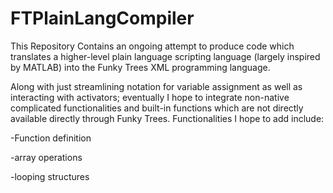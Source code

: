# FTPlainLangCompiler
This  Repository Contains an ongoing attempt to produce code which translates a higher-level plain language 
scripting language (largely inspired by MATLAB) into the Funky Trees XML programming language.

Along  with just streamlining notation for variable assignment as well as interacting with activators; eventually I hope
to integrate non-native complicated functionalities and built-in functions which are not directly available directly through Funky Trees. Functionalities I hope to add include:

-Function definition

-array operations

-looping structures 
